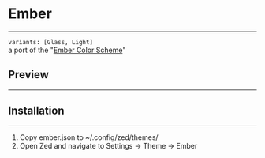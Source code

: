 # Ember
--------------
`variants: [Glass, Light]`  
a port of the "[Ember Color Scheme](https://plugins.jetbrains.com/plugin/12401-ember-color-scheme)"
## Preview
--------------

## Installation
--------------
1. Copy ember.json to ~/.config/zed/themes/
2. Open Zed and navigate to Settings -> Theme -> Ember
